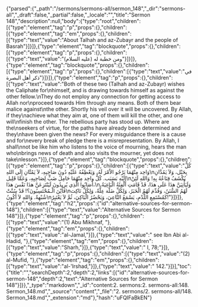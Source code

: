 {"parsed":{"_path":"/sermons/sermons-all/sermon_148","_dir":"sermons-all","_draft":false,"_partial":false,"_locale":"","title":"Sermon 148","description":null,"body":{"type":"root","children":[{"type":"element","tag":"p","props":{},"children":[{"type":"element","tag":"em","props":{},"children":[{"type":"text","value":"About Talhah and az-Zubayr and the people of Basrah"}]}]},{"type":"element","tag":"blockquote","props":{},"children":[{"type":"element","tag":"p","props":{},"children":[{"type":"text","value":"ومن خطبة له (عليه السلام)"}]}]},{"type":"element","tag":"blockquote","props":{},"children":[{"type":"element","tag":"p","props":{},"children":[{"type":"text","value":"في ذكر أهل البصرة"}]}]},{"type":"element","tag":"p","props":{},"children":[{"type":"text","value":"Both of these two (Talhah and az-Zubayr) wishes the Caliphate for\nhimself, and is drawing towards himself as against the other fellow.\nThey do not employ any connection for getting access to Allah nor\nproceed towards Him through any means. Both of them bear malice against\nthe other. Shortly his veil over it will be uncovered. By Allah, if they\nachieve what they aim at, one of them will kill the other, and one will\nfinish the other. The rebellious party has stood up. Where are the\nseekers of virtue, for the paths have already been determined and they\nhave been given the news? For every misguidance there is a cause and for\nevery break of pledge there is a misrepresentation. By Allah, I shall\nnot be like him who listens to the voice of mourning, hears the man who\nbrings news of death and also visits the mourner, yet does not take\nlesson."}]},{"type":"element","tag":"blockquote","props":{},"children":[{"type":"element","tag":"p","props":{},"children":[{"type":"text","value":"كُلُّ وَاحِد مِنْهُمَا يَرْجُو الاْمْرَ لَهُ، وَيَعْطِفُهُ عَلَيْهِ دُونَ صَاحِبِهِ، لاَ يَمُتَّانِ إِلَى اللهِ\nبِحَبْل، وَلاَ يَمُدَّانِ إِلَيْهِ بَسَبَب. كُلُّ واحِد مِنْهُمَا حَامِلُ ضَبٍّ لِصَاحِبِهِ، وَعَمَّا قَلِيل\nيُكْشَفُ قِنَاعُهُ بِهِ! وَاللهِ لَئِنْ أَصَابُوا الَّذِي يُرِيدُونَ لَيَنْتَزِعَنَّ هذَا نَفْسَ هذَا،\nوَلَيَأْتِيَنَّ هذَا عَلَى هذَا، قَدْ قَامَتِ الْفِئَةُ الْبَاغِيَةُ، فَأَيْنَ الْـمُحْتَسِبُونَ؟! قَدْ سُنَّتْ\nلَهُمُ السُّنَنُ، وَقُدِّمَ لَهُمُ الْخَبَرُ، وَلِكُلِّ ضَلَّة عِلَّةٌ، وَلِكُلِّ نَاكِث شُبْهِةٌ. وَاللهِ لاَ أَكُونُ\nكَمُسْتَمِعِ اللَّدْمِ، يَسْمَعُ النَّاعِيَ، وَيَحْضُرُ الْبَاكِيَ، ثُمَّ لاَ يَعْتَبِرُ!"}]}]},{"type":"element","tag":"h2","props":{"id":"alternative-sources-for-sermon-148"},"children":[{"type":"text","value":"Alternative Sources for Sermon 148"}]},{"type":"element","tag":"p","props":{},"children":[{"type":"text","value":"(1) Abu Mikhnaf, "},{"type":"element","tag":"em","props":{},"children":[{"type":"text","value":"al-Jamal,"}]},{"type":"text","value":" see Ibn Abi al-Hadid, "},{"type":"element","tag":"em","props":{},"children":[{"type":"text","value":"Sharh,"}]},{"type":"text","value":" I, 78;"}]},{"type":"element","tag":"p","props":{},"children":[{"type":"text","value":"(2) al-Mufid, "},{"type":"element","tag":"em","props":{},"children":[{"type":"text","value":"al-'Irshad,"}]},{"type":"text","value":" 142."}]}],"toc":{"title":"","searchDepth":2,"depth":2,"links":[{"id":"alternative-sources-for-sermon-148","depth":2,"text":"Alternative Sources for Sermon 148"}]}},"_type":"markdown","_id":"content:2. sermons:2. sermons-all:148. Sermon_148.md","_source":"content","_file":"2. sermons/2. sermons-all/148. Sermon_148.md","_extension":"md"},"hash":"uFQIFaBkEN"}